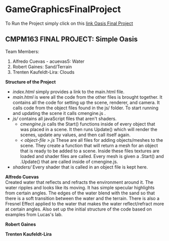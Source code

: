 # GameGraphicsFinalProject

To Run the Project simply click on this 
[link Oasis Final Project](https://alfredocuevas.github.io/GameGraphicsFinalProject/main.html)

## CMPM163 FINAL PROJECT: Simple Oasis

Team Members: 
  1. Alfredo Cuevas - acuevas5: Water <br>
  2. Robert Gaines: Sand/Terrain <br>
  3. Trenten Kaufeldt-Lira: Clouds <br>
  
<b>Structure of the Project</b>

- *index.html* simply provides a link to the main.html file. <br>
- *main.html* is were all the code from the other files is brought together. It contains all the code for setting up the scene, renderer, and camera. It calls code from the object files found in the js/ folder. To start running and updating the scene it calls cmengine.js . <br>
- *js/* contains all javaScript files that aren't shaders. <br>
  - *cmengine.js* calls the Start() functions inside of every object that was placed in a scene. It then runs Update() which will render the scenes, update any values, and then call itself again. <br>
  - *< object-file >.js* These are all files for adding objects/meshes to the scene. They create a function that will return a mesh for an object that is ready to be added to a scene. Inside these files textures are loaded and shader files are called. Every mesh is given a .Start() and .Update() that are called inside of cmengine.js. <br>
- *shaders/* Every shader that is called in an object file is kept here. <br>

<b>Alfredo Cuevas</b><br>
Created water that reflects and refracts the environment around it. The water ripples and looks like its moving. It has simple specular highlights from certain angles. The edges of the water blend with the sand so that there is a soft transition between the water and the terrain. There is also a Fresnel Effect applied to the water that makes the water reflect/refract more at certain angles.
    Also set up the initial structure of the code based on examples from Lucas's lab. 

<b>Robert Gaines</b>
<p></p>

<b>Trenten Kaufeldt-Lira</b>
<p></p>
